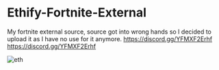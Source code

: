 # Ethify-Fortnite-External
My fortnite external source, source got into wrong hands so I decided to upload it as I have no use for it anymore.
https://discord.gg/YFMXF2Erhf
https://discord.gg/YFMXF2Erhf

![eth](https://github.com/stdfax/Ethify-Fortnite-External/assets/148007958/d0f200d6-0f81-40ab-ac13-d4a24fac0498)
